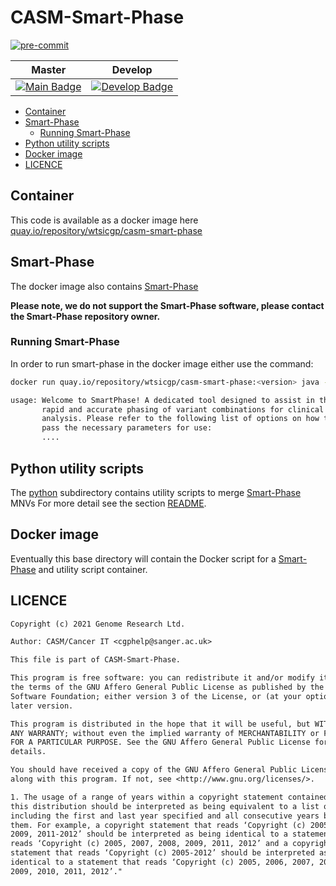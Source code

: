 # CASM-Smart-Phase

[![pre-commit](https://img.shields.io/badge/pre--commit-enabled-brightgreen?logo=pre-commit&logoColor=white)](https://github.com/pre-commit/pre-commit)

| Master                                        | Develop                                         |
| --------------------------------------------- | ----------------------------------------------- |
| [![Main Badge][circle-master]][circle-master-base] | [![Develop Badge][circle-develop]][circle-develop-base] |

- [Container](#container)
- [Smart-Phase](#smart-phase)
  - [Running Smart-Phase](#running-smart-phase)
- [Python utility scripts](#python-utility-scripts)
- [Docker image](#docker-image)
- [LICENCE](#licence)

## Container

This code is available as a docker image here [quay.io/repository/wtsicgp/casm-smart-phase](https://quay.io/repository/wtsicgp/casm-smart-phase)

## Smart-Phase

The docker image also contains [Smart-Phase]

__Please note, we do not support the Smart-Phase software, please contact the Smart-Phase repository owner.__

### Running Smart-Phase

In order to run smart-phase in the docker image either use the command:

```bash
docker run quay.io/repository/wtsicgp/casm-smart-phase:<version> java -jar /opt/wsi-t78/smartPhase.jar

usage: Welcome to SmartPhase! A dedicated tool designed to assist in the
       rapid and accurate phasing of variant combinations for clinical
       analysis. Please refer to the following list of options on how to
       pass the necessary parameters for use:
       ....
```

## Python utility scripts

The [python](/python) subdirectory contains utility scripts to merge [Smart-Phase] MNVs
For more detail see the section [README](/python/README.md).

## Docker image

Eventually this base directory will contain the Docker script for a [Smart-Phase] and
utility script container.

## LICENCE

```txt
Copyright (c) 2021 Genome Research Ltd.

Author: CASM/Cancer IT <cgphelp@sanger.ac.uk>

This file is part of CASM-Smart-Phase.

This program is free software: you can redistribute it and/or modify it under
the terms of the GNU Affero General Public License as published by the Free
Software Foundation; either version 3 of the License, or (at your option) any
later version.

This program is distributed in the hope that it will be useful, but WITHOUT
ANY WARRANTY; without even the implied warranty of MERCHANTABILITY or FITNESS
FOR A PARTICULAR PURPOSE. See the GNU Affero General Public License for more
details.

You should have received a copy of the GNU Affero General Public License
along with this program. If not, see <http://www.gnu.org/licenses/>.

1. The usage of a range of years within a copyright statement contained within
this distribution should be interpreted as being equivalent to a list of years
including the first and last year specified and all consecutive years between
them. For example, a copyright statement that reads ‘Copyright (c) 2005, 2007-
2009, 2011-2012’ should be interpreted as being identical to a statement that
reads ‘Copyright (c) 2005, 2007, 2008, 2009, 2011, 2012’ and a copyright
statement that reads ‘Copyright (c) 2005-2012’ should be interpreted as being
identical to a statement that reads ‘Copyright (c) 2005, 2006, 2007, 2008,
2009, 2010, 2011, 2012’."
```

<!-- Reference Links -->

[circle-develop]: https://circleci.com/gh/cancerit/CASM-Smart-Phase/tree/develop.svg?style=shield
[circle-develop-base]: https://circleci.com/gh/cancerit/CASM-Smart-Phase/tree/develop
[circle-master]: https://circleci.com/gh/cancerit/CASM-Smart-Phase/tree/main.svg?style=shield
[circle-master-base]: https://circleci.com/gh/cancerit/CASM-Smart-Phase/tree/main
[smart-phase]: https://github.com/paulhager/smart-phase
